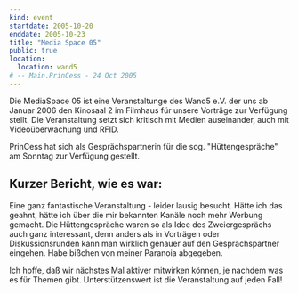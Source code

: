```yaml
---
kind: event
startdate: 2005-10-20
enddate: 2005-10-23
title: "Media Space 05"
public: true
location:
  location: wand5
# -- Main.PrinCess - 24 Oct 2005
---
```

Die MediaSpace 05 ist eine Veranstaltunge des Wand5 e.V. der uns ab Januar 2006
den Kinosaal 2 im Filmhaus für unsere Vorträge zur Verfügung stellt. Die
Veranstaltung setzt sich kritisch mit Medien auseinander, auch mit
Videoüberwachung und RFID.

PrinCess hat sich als Gesprächspartnerin für die sog. "Hüttengespräche" am
Sonntag zur Verfügung gestellt.

Kurzer Bericht, wie es war:
--------------------------

Eine ganz fantastische Veranstaltung - leider lausig besucht. Hätte ich das
geahnt, hätte ich über die mir bekannten Kanäle noch mehr Werbung gemacht. Die
Hüttengespräche waren so als Idee des Zweiergesprächs auch ganz interessant,
denn anders als in Vorträgen oder Diskussionsrunden kann man wirklich genauer
auf den Gesprächspartner eingehen. Habe bißchen von meiner Paranoia abgegeben.

Ich hoffe, daß wir nächstes Mal aktiver mitwirken können, je nachdem was es für
Themen gibt. Unterstützenswert ist die Veranstaltung auf jeden Fall!

